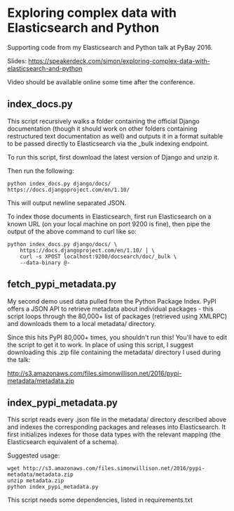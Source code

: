 # Exploring complex data with Elasticsearch and Python

Supporting code from my Elasticsearch and Python talk at PyBay 2016.

Slides: https://speakerdeck.com/simon/exploring-complex-data-with-elasticsearch-and-python

Video should be available online some time after the conference.

## index_docs.py

This script recursively walks a folder containing the official Django
documentation (though it should work on other folders containing restructured
text documentation as well) and outputs it in a format suitable to be passed
directly to Elasticsearch via the _bulk indexing endpoint.

To run this script, first download the latest version of Django and unzip it.

Then run the following:

    python index_docs.py django/docs/ https://docs.djangoproject.com/en/1.10/

This will output newline separated JSON.

To index those documents in Elasticsearch, first run Elasticsearch on a known
URL (on your local machine on port 9200 is fine), then pipe the output of the
above command to curl like so:

    python index_docs.py django/docs/ \
        https://docs.djangoproject.com/en/1.10/ | \
        curl -s XPOST localhost:9200/docsearch/doc/_bulk \
        --data-binary @-

## fetch_pypi_metadata.py

My second demo used data pulled from the Python Package Index. PyPI offers a
JSON API to retrieve metadata about individual packages - this script loops
through the 80,000+ list of packages (retrieved using XMLRPC) and downloads
them to a local metadata/ directory.

Since this hits PyPI 80,000+ times, you shouldn't run this! You'll have to
edit the script to get it to work. In place of using this script, I suggest
downloading this .zip file containing the metadata/ directory I used during
the talk:

http://s3.amazonaws.com/files.simonwillison.net/2016/pypi-metadata/metadata.zip

## index_pypi_metadata.py

This script reads every .json file in the metadata/ directory described above
and indexes the corresponding packages and releases into Elasticsearch. It
first initializes indexes for those data types with the relevant mapping (the
Elasticsearch equivalent of a schema).

Suggested usage:

    wget http://s3.amazonaws.com/files.simonwillison.net/2016/pypi-metadata/metadata.zip
    unzip metadata.zip
    python index_pypi_metadata.py

This script needs some dependencies, listed in requirements.txt
